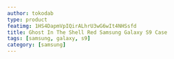 ```yaml
---
author: tokodab
type: product
featimg: 1HS4DapmVpIQirALhrU3wG6wIt4NHSsfd
title: Ghost In The Shell Red Samsung Galaxy S9 Case
tags: [samsung, galaxy, s9]
category: [samsung]
---
```

